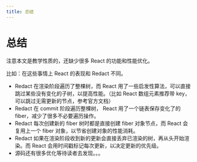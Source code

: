 ```yaml
---
title: 总结
---
```


# 总结

注意本文是教学性质的，还缺少很多 React 的功能和性能优化。

比如：在这些事情上 React 的表现和 Redact 不同。

- Redact 在渲染阶段遍历了整棵树，而 React 用了一些启发性算法，可以直接跳过某些没有变化的子树，以提高性能。（比如 React 数组元素推荐带 key，可以跳过无需更新的节点，参考官方文档）
- Redact 在 commit 阶段遍历整棵树， React 用了一个链表保存变化了的 fiber，减少了很多不必要遍历操作。
- Redact 每次创建新的 fiber 树时都是直接创建 fiber 对象节点，而 React 会复用上一个 fiber 对象，以节省创建对象的性能消耗。
- Redact 如果在渲染阶段收到新的更新会直接丢弃已渲染的树，再从头开始渲染。而 React 会用时间戳标记每次更新，以决定更新的优先级。
- 源码还有很多优化等待读者去发现。。。